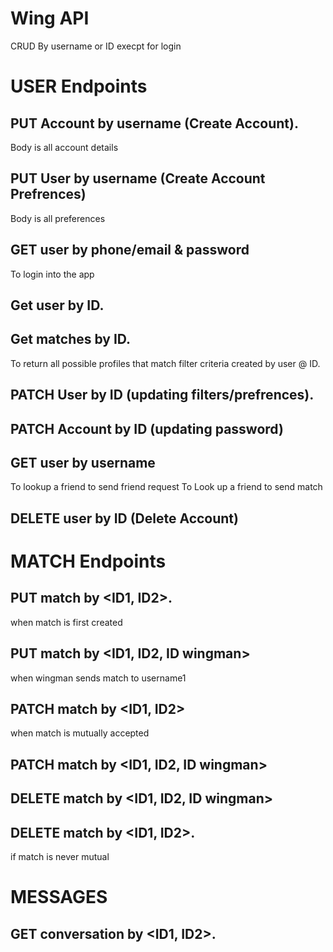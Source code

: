 # Wing API 


CRUD 
By username or ID execpt for login 

# USER Endpoints 

## PUT Account by username (Create Account).    
Body is all account details

## PUT User by username  (Create Account Prefrences)    
Body is all preferences 

## GET user by phone/email & password   
To login into the app 

## Get user by ID.   

## Get matches by ID.   
To return all possible profiles that match filter criteria created by user @ ID.   
      
## PATCH User by ID (updating filters/prefrences).    

## PATCH Account by ID (updating password)

## GET user by username    
To lookup a friend to send friend request 
To Look up a friend to send match 

## DELETE user by ID (Delete Account) 

# MATCH Endpoints 

## PUT match by <ID1, ID2>.  
when match is first created 

## PUT match by <ID1, ID2, ID wingman>     
when wingman sends match to username1  

## PATCH match by <ID1, ID2>        
when match is mutually accepted 

## PATCH match by <ID1, ID2, ID wingman>      

## DELETE match by <ID1, ID2, ID wingman>   

## DELETE match by <ID1, ID2>.    
if match is never mutual 

# MESSAGES 
## GET conversation by <ID1, ID2>.  
